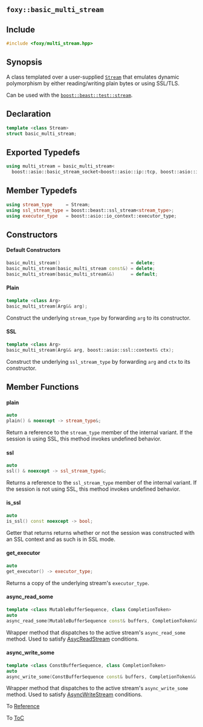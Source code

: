 ## `foxy::basic_multi_stream`

## Include

```c++
#include <foxy/multi_stream.hpp>
```

## Synopsis

A class templated over a user-supplied [`Stream`](https://www.boost.org/doc/libs/release/libs/beast/doc/html/beast/concepts/streams.html#beast.concepts.streams.AsyncStream)
that emulates dynamic polymorphism by either reading/writing plain bytes or using SSL/TLS.

Can be used with the [`boost::beast::test::stream`](https://www.boost.org/doc/libs/release/libs/beast/doc/html/beast/ref/boost__beast__test__stream.html).

## Declaration

```c++
template <class Stream>
struct basic_multi_stream;
```

## Exported Typedefs

```c++
using multi_stream = basic_multi_stream<
  boost::asio::basic_stream_socket<boost::asio::ip::tcp, boost::asio::io_context::executor_type>>;
```

## Member Typedefs

```c++
using stream_type     = Stream;
using ssl_stream_type = boost::beast::ssl_stream<stream_type>;
using executor_type   = boost::asio::io_context::executor_type;
```

## Constructors

#### Default Constructors

```c++
basic_multi_stream()                          = delete;
basic_multi_stream(basic_multi_stream const&) = delete;
basic_multi_stream(basic_multi_stream&&)      = default;
```

#### Plain

```c++
template <class Arg>
basic_multi_stream(Arg&& arg);
```

Construct the underlying `stream_type` by forwarding `arg` to its constructor.

#### SSL

```c++
template <class Arg>
basic_multi_stream(Arg&& arg, boost::asio::ssl::context& ctx);
```

Construct the underlying `ssl_stream_type` by forwarding `arg` and `ctx` to its constructor.

## Member Functions

#### plain

```c++
auto
plain() & noexcept -> stream_type&;
```

Return a reference to the `stream_type` member of the internal variant. If the session is using SSL,
this method invokes undefined behavior.

#### ssl

```c++
auto
ssl() & noexcept -> ssl_stream_type&;
```

Returns a reference to the `ssl_stream_type` member of the internal variant. If the session is not
using SSL, this method invokes undefined behavior.

#### is_ssl

```c++
auto
is_ssl() const noexcept -> bool;
```

Getter that returns returns whether or not the session was constructed with an SSL context and as
such is in SSL mode.

#### get_executor

```c++
auto
get_executor() -> executor_type;
```

Returns a copy of the underlying stream's `executor_type`.

#### async_read_some

```c++
template <class MutableBufferSequence, class CompletionToken>
auto
async_read_some(MutableBufferSequence const& buffers, CompletionToken&& token);
```

Wrapper method that dispatches to the active stream's `async_read_some` method. Used to satisfy
[AsycReadStream](https://www.boost.org/doc/libs/release/doc/html/boost_asio/reference/AsyncReadStream.html)
conditions.

#### async_write_some

```c++
template <class ConstBufferSequence, class CompletionToken>
auto
async_write_some(ConstBufferSequence const& buffers, CompletionToken&& token);
```

Wrapper method that dispatches to the active stream's `async_write_some` method. Used to satisfy
[AsyncWriteStream](https://www.boost.org/doc/libs/release/doc/html/boost_asio/reference/AsyncWriteStream.html)
conditions.

To [Reference](../reference.md#Reference)

To [ToC](../index.md#Table-of-Contents)
